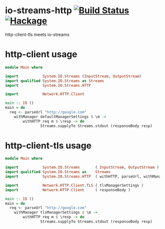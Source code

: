 io-streams-http  [![Build Status](https://travis-ci.org/vertigomedia/io-streams-http.svg)](https://travis-ci.org/vertigomedia/io-streams-http) [![Hackage](https://img.shields.io/hackage/v/io-streams-http.svg?style=flat)](https://hackage.haskell.org/package/io-streams-http)
===============
http-client-tls meets io-streams

http-client usage
==================

```haskell
module Main where

import           System.IO.Streams (InputStream, OutputStream)
import qualified System.IO.Streams as Streams
import           System.IO.Streams.HTTP

import           Network.HTTP.Client

main :: IO ()
main = do
  req <- parseUrl "http://google.com"
    withManager defaultManagerSettings $ \m ->
        withHTTP req m $ \resp -> do
                Streams.supplyTo Streams.stdout (responseBody resp)  

```

http-client-tls usage
==================

```haskell
module Main where

import           System.IO.Streams       ( InputStream, OutputStream )
import qualified System.IO.Streams as    Streams
import           System.IO.Streams.HTTP  ( withHTTP, parseUrl, withManager )

import           Network.HTTP.Client.TLS ( tlsManagerSettings )
import           Network.HTTP.Client     ( responseBody )

main :: IO ()
main = do
  req <- parseUrl "http://google.com"
    withManager tlsManagerSettings $ \m ->
        withHTTP req m $ \resp -> do
                Streams.supplyTo Streams.stdout (responseBody resp) 
```

